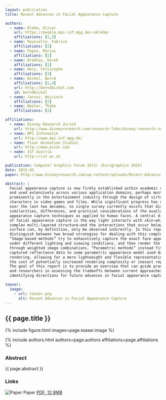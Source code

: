 ```yaml
---
layout: publication
title: Recent Advances in Facial Appearance Capture

authors:
  - name: Klehm, Oliver
    url: https://people.mpi-inf.mpg.de/~oklehm/
    affiliations: [1,2]
  - name: Rousselle, Fabrice
    affiliations: [1]
  - name: Papas, Marios
    affiliations: [1]
  - name: Bradley, Derek
    affiliations: [1]
  - name: Hery, Christophe
    affiliations: [3]
  - name: Bickel, Bernd
    affiliations: [1,4]
    url: http://berndbickel.com
    id: berndbickel
  - name: Jarosz, Wojciech
    affiliations: [1]
  - name: Beeler, Thabo
    affiliations: [1]

affiliations:
  - name: Disney Research Zurich
    url: http://www.disneyresearch.com/research-labs/disney-research-zurich/
  - name: MPI Informatik
    url: http://www.mpi-inf.mpg.de/
  - name: Pixar Animation Studios
    url: http://www.pixar.com
  - name: IST Austria
    url: http://ist.ac.at

publication: Computer Graphics Forum 34(2) (Eurographics 2015)
date: 2015-05
paper: http://www.disneyresearch.com/wp-content/uploads/Recent-Advances-in-Facial-Appearance-Capture-Paper.pdf

abstract: |
  Facial appearance capture is now firmly established within academic research
  and used extensively across various application domains, perhaps most
  prominently in the entertainment industry through the design of virtual
  characters in video games and films. While significant progress has occurred
  over the last two decades, no single survey currently exists that discusses the
  similarities, differences, and practical considerations of the available
  appearance capture techniques as applied to human faces. A central difficulty
  of facial appearance capture is the way light interacts with skin—which has a
  complex multi-layered structure—and the interactions that occur below the skin
  surface can, by definition, only be observed indirectly. In this report, we
  distinguish between two broad strategies for dealing with this complexity.
  “Image-based methods” try to exhaustively capture the exact face appearance
  under different lighting and viewing conditions, and then render the face
  through weighted image combinations. “Parametric methods” instead fit the
  captured reflectance data to some parametric appearance model used during
  rendering, allowing for a more lightweight and flexible representation but at
  the cost of potentially increased rendering complexity or inexact reproduction.
  The goal of this report is to provide an overview that can guide practitioners
  and researchers in assessing the tradeoffs between current approaches and
  identifying directions for future advances in facial appearance capture.

teaser:
  image:
    - url: teaser.png
      alt: Recent Advances in Facial Appearance Capture
---
```


## {{ page.title }}

{% include figure.html images=page.teaser.image %}

{% include authors.html authors=page.authors affiliations=page.affiliations %}

### Abstract

{{ page.abstract }}

### Links

![Paper](paper.jpg) Paper [PDF, 12.9MB]({{page.paper}})
